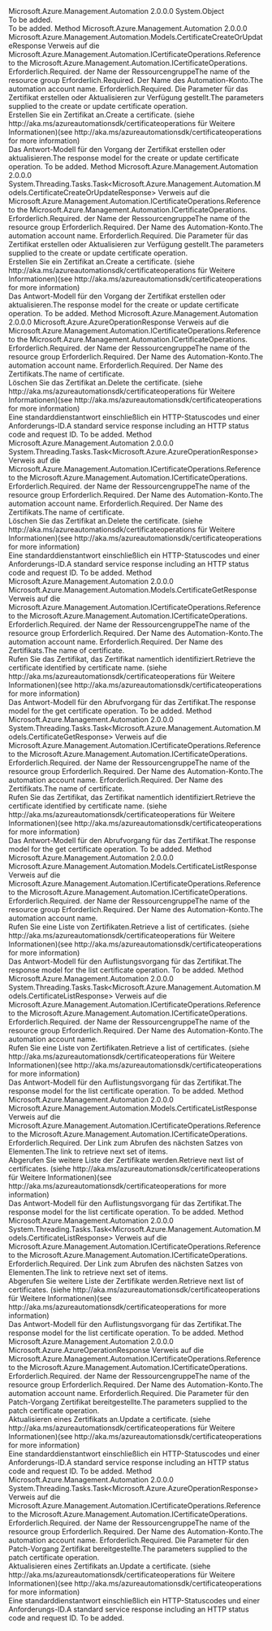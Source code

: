 <Type Name="CertificateOperationsExtensions" FullName="Microsoft.Azure.Management.Automation.CertificateOperationsExtensions">
  <TypeSignature Language="C#" Value="public static class CertificateOperationsExtensions" />
  <TypeSignature Language="ILAsm" Value=".class public auto ansi abstract sealed beforefieldinit CertificateOperationsExtensions extends System.Object" />
  <TypeSignature Language="DocId" Value="T:Microsoft.Azure.Management.Automation.CertificateOperationsExtensions" />
  <TypeSignature Language="VB.NET" Value="Public Module CertificateOperationsExtensions" />
  <TypeSignature Language="F#" Value="type CertificateOperationsExtensions = class" />
  <AssemblyInfo>
    <AssemblyName>Microsoft.Azure.Management.Automation</AssemblyName>
    <AssemblyVersion>2.0.0.0</AssemblyVersion>
  </AssemblyInfo>
  <Base>
    <BaseTypeName>System.Object</BaseTypeName>
  </Base>
  <Interfaces />
  <Docs>
    <summary>To be added.</summary>
    <remarks>To be added.</remarks>
  </Docs>
  <Members>
    <Member MemberName="CreateOrUpdate">
      <MemberSignature Language="C#" Value="public static Microsoft.Azure.Management.Automation.Models.CertificateCreateOrUpdateResponse CreateOrUpdate (this Microsoft.Azure.Management.Automation.ICertificateOperations operations, string resourceGroupName, string automationAccount, Microsoft.Azure.Management.Automation.Models.CertificateCreateOrUpdateParameters parameters);" />
      <MemberSignature Language="ILAsm" Value=".method public static hidebysig class Microsoft.Azure.Management.Automation.Models.CertificateCreateOrUpdateResponse CreateOrUpdate(class Microsoft.Azure.Management.Automation.ICertificateOperations operations, string resourceGroupName, string automationAccount, class Microsoft.Azure.Management.Automation.Models.CertificateCreateOrUpdateParameters parameters) cil managed" />
      <MemberSignature Language="DocId" Value="M:Microsoft.Azure.Management.Automation.CertificateOperationsExtensions.CreateOrUpdate(Microsoft.Azure.Management.Automation.ICertificateOperations,System.String,System.String,Microsoft.Azure.Management.Automation.Models.CertificateCreateOrUpdateParameters)" />
      <MemberSignature Language="VB.NET" Value="&lt;Extension()&gt;&#xA;Public Function CreateOrUpdate (operations As ICertificateOperations, resourceGroupName As String, automationAccount As String, parameters As CertificateCreateOrUpdateParameters) As CertificateCreateOrUpdateResponse" />
      <MemberSignature Language="F#" Value="static member CreateOrUpdate : Microsoft.Azure.Management.Automation.ICertificateOperations * string * string * Microsoft.Azure.Management.Automation.Models.CertificateCreateOrUpdateParameters -&gt; Microsoft.Azure.Management.Automation.Models.CertificateCreateOrUpdateResponse" Usage="Microsoft.Azure.Management.Automation.CertificateOperationsExtensions.CreateOrUpdate (operations, resourceGroupName, automationAccount, parameters)" />
      <MemberType>Method</MemberType>
      <AssemblyInfo>
        <AssemblyName>Microsoft.Azure.Management.Automation</AssemblyName>
        <AssemblyVersion>2.0.0.0</AssemblyVersion>
      </AssemblyInfo>
      <ReturnValue>
        <ReturnType>Microsoft.Azure.Management.Automation.Models.CertificateCreateOrUpdateResponse</ReturnType>
      </ReturnValue>
      <Parameters>
        <Parameter Name="operations" Type="Microsoft.Azure.Management.Automation.ICertificateOperations" RefType="this" />
        <Parameter Name="resourceGroupName" Type="System.String" />
        <Parameter Name="automationAccount" Type="System.String" />
        <Parameter Name="parameters" Type="Microsoft.Azure.Management.Automation.Models.CertificateCreateOrUpdateParameters" />
      </Parameters>
      <Docs>
        <param name="operations">
            <span data-ttu-id="0667e-101">Verweis auf die Microsoft.Azure.Management.Automation.ICertificateOperations.</span><span class="sxs-lookup"><span data-stu-id="0667e-101">Reference to the Microsoft.Azure.Management.Automation.ICertificateOperations.</span></span>
            </param>
        <param name="resourceGroupName">
            <span data-ttu-id="0667e-102">Erforderlich.</span><span class="sxs-lookup"><span data-stu-id="0667e-102">Required.</span></span> <span data-ttu-id="0667e-103">der Name der Ressourcengruppe</span><span class="sxs-lookup"><span data-stu-id="0667e-103">The name of the resource group</span></span>
            </param>
        <param name="automationAccount">
            <span data-ttu-id="0667e-104">Erforderlich.</span><span class="sxs-lookup"><span data-stu-id="0667e-104">Required.</span></span> <span data-ttu-id="0667e-105">Der Name des Automation-Konto.</span><span class="sxs-lookup"><span data-stu-id="0667e-105">The automation account name.</span></span>
            </param>
        <param name="parameters">
            <span data-ttu-id="0667e-106">Erforderlich.</span><span class="sxs-lookup"><span data-stu-id="0667e-106">Required.</span></span> <span data-ttu-id="0667e-107">Die Parameter für das Zertifikat erstellen oder Aktualisieren zur Verfügung gestellt.</span><span class="sxs-lookup"><span data-stu-id="0667e-107">The parameters supplied to the create or update certificate operation.</span></span>
            </param>
        <summary>
            <span data-ttu-id="0667e-108">Erstellen Sie ein Zertifikat an.</span><span class="sxs-lookup"><span data-stu-id="0667e-108">Create a certificate.</span></span>  <span data-ttu-id="0667e-109">(siehe http://aka.ms/azureautomationsdk/certificateoperations für Weitere Informationen)</span><span class="sxs-lookup"><span data-stu-id="0667e-109">(see http://aka.ms/azureautomationsdk/certificateoperations for more information)</span></span>
            </summary>
        <returns>
            <span data-ttu-id="0667e-110">Das Antwort-Modell für den Vorgang der Zertifikat erstellen oder aktualisieren.</span><span class="sxs-lookup"><span data-stu-id="0667e-110">The response model for the create or update certificate operation.</span></span>
            </returns>
        <remarks>To be added.</remarks>
      </Docs>
    </Member>
    <Member MemberName="CreateOrUpdateAsync">
      <MemberSignature Language="C#" Value="public static System.Threading.Tasks.Task&lt;Microsoft.Azure.Management.Automation.Models.CertificateCreateOrUpdateResponse&gt; CreateOrUpdateAsync (this Microsoft.Azure.Management.Automation.ICertificateOperations operations, string resourceGroupName, string automationAccount, Microsoft.Azure.Management.Automation.Models.CertificateCreateOrUpdateParameters parameters);" />
      <MemberSignature Language="ILAsm" Value=".method public static hidebysig class System.Threading.Tasks.Task`1&lt;class Microsoft.Azure.Management.Automation.Models.CertificateCreateOrUpdateResponse&gt; CreateOrUpdateAsync(class Microsoft.Azure.Management.Automation.ICertificateOperations operations, string resourceGroupName, string automationAccount, class Microsoft.Azure.Management.Automation.Models.CertificateCreateOrUpdateParameters parameters) cil managed" />
      <MemberSignature Language="DocId" Value="M:Microsoft.Azure.Management.Automation.CertificateOperationsExtensions.CreateOrUpdateAsync(Microsoft.Azure.Management.Automation.ICertificateOperations,System.String,System.String,Microsoft.Azure.Management.Automation.Models.CertificateCreateOrUpdateParameters)" />
      <MemberSignature Language="VB.NET" Value="&lt;Extension()&gt;&#xA;Public Function CreateOrUpdateAsync (operations As ICertificateOperations, resourceGroupName As String, automationAccount As String, parameters As CertificateCreateOrUpdateParameters) As Task(Of CertificateCreateOrUpdateResponse)" />
      <MemberSignature Language="F#" Value="static member CreateOrUpdateAsync : Microsoft.Azure.Management.Automation.ICertificateOperations * string * string * Microsoft.Azure.Management.Automation.Models.CertificateCreateOrUpdateParameters -&gt; System.Threading.Tasks.Task&lt;Microsoft.Azure.Management.Automation.Models.CertificateCreateOrUpdateResponse&gt;" Usage="Microsoft.Azure.Management.Automation.CertificateOperationsExtensions.CreateOrUpdateAsync (operations, resourceGroupName, automationAccount, parameters)" />
      <MemberType>Method</MemberType>
      <AssemblyInfo>
        <AssemblyName>Microsoft.Azure.Management.Automation</AssemblyName>
        <AssemblyVersion>2.0.0.0</AssemblyVersion>
      </AssemblyInfo>
      <ReturnValue>
        <ReturnType>System.Threading.Tasks.Task&lt;Microsoft.Azure.Management.Automation.Models.CertificateCreateOrUpdateResponse&gt;</ReturnType>
      </ReturnValue>
      <Parameters>
        <Parameter Name="operations" Type="Microsoft.Azure.Management.Automation.ICertificateOperations" RefType="this" />
        <Parameter Name="resourceGroupName" Type="System.String" />
        <Parameter Name="automationAccount" Type="System.String" />
        <Parameter Name="parameters" Type="Microsoft.Azure.Management.Automation.Models.CertificateCreateOrUpdateParameters" />
      </Parameters>
      <Docs>
        <param name="operations">
            <span data-ttu-id="0667e-111">Verweis auf die Microsoft.Azure.Management.Automation.ICertificateOperations.</span><span class="sxs-lookup"><span data-stu-id="0667e-111">Reference to the Microsoft.Azure.Management.Automation.ICertificateOperations.</span></span>
            </param>
        <param name="resourceGroupName">
            <span data-ttu-id="0667e-112">Erforderlich.</span><span class="sxs-lookup"><span data-stu-id="0667e-112">Required.</span></span> <span data-ttu-id="0667e-113">der Name der Ressourcengruppe</span><span class="sxs-lookup"><span data-stu-id="0667e-113">The name of the resource group</span></span>
            </param>
        <param name="automationAccount">
            <span data-ttu-id="0667e-114">Erforderlich.</span><span class="sxs-lookup"><span data-stu-id="0667e-114">Required.</span></span> <span data-ttu-id="0667e-115">Der Name des Automation-Konto.</span><span class="sxs-lookup"><span data-stu-id="0667e-115">The automation account name.</span></span>
            </param>
        <param name="parameters">
            <span data-ttu-id="0667e-116">Erforderlich.</span><span class="sxs-lookup"><span data-stu-id="0667e-116">Required.</span></span> <span data-ttu-id="0667e-117">Die Parameter für das Zertifikat erstellen oder Aktualisieren zur Verfügung gestellt.</span><span class="sxs-lookup"><span data-stu-id="0667e-117">The parameters supplied to the create or update certificate operation.</span></span>
            </param>
        <summary>
            <span data-ttu-id="0667e-118">Erstellen Sie ein Zertifikat an.</span><span class="sxs-lookup"><span data-stu-id="0667e-118">Create a certificate.</span></span>  <span data-ttu-id="0667e-119">(siehe http://aka.ms/azureautomationsdk/certificateoperations für Weitere Informationen)</span><span class="sxs-lookup"><span data-stu-id="0667e-119">(see http://aka.ms/azureautomationsdk/certificateoperations for more information)</span></span>
            </summary>
        <returns>
            <span data-ttu-id="0667e-120">Das Antwort-Modell für den Vorgang der Zertifikat erstellen oder aktualisieren.</span><span class="sxs-lookup"><span data-stu-id="0667e-120">The response model for the create or update certificate operation.</span></span>
            </returns>
        <remarks>To be added.</remarks>
      </Docs>
    </Member>
    <Member MemberName="Delete">
      <MemberSignature Language="C#" Value="public static Microsoft.Azure.AzureOperationResponse Delete (this Microsoft.Azure.Management.Automation.ICertificateOperations operations, string resourceGroupName, string automationAccount, string certificateName);" />
      <MemberSignature Language="ILAsm" Value=".method public static hidebysig class Microsoft.Azure.AzureOperationResponse Delete(class Microsoft.Azure.Management.Automation.ICertificateOperations operations, string resourceGroupName, string automationAccount, string certificateName) cil managed" />
      <MemberSignature Language="DocId" Value="M:Microsoft.Azure.Management.Automation.CertificateOperationsExtensions.Delete(Microsoft.Azure.Management.Automation.ICertificateOperations,System.String,System.String,System.String)" />
      <MemberSignature Language="VB.NET" Value="&lt;Extension()&gt;&#xA;Public Function Delete (operations As ICertificateOperations, resourceGroupName As String, automationAccount As String, certificateName As String) As AzureOperationResponse" />
      <MemberSignature Language="F#" Value="static member Delete : Microsoft.Azure.Management.Automation.ICertificateOperations * string * string * string -&gt; Microsoft.Azure.AzureOperationResponse" Usage="Microsoft.Azure.Management.Automation.CertificateOperationsExtensions.Delete (operations, resourceGroupName, automationAccount, certificateName)" />
      <MemberType>Method</MemberType>
      <AssemblyInfo>
        <AssemblyName>Microsoft.Azure.Management.Automation</AssemblyName>
        <AssemblyVersion>2.0.0.0</AssemblyVersion>
      </AssemblyInfo>
      <ReturnValue>
        <ReturnType>Microsoft.Azure.AzureOperationResponse</ReturnType>
      </ReturnValue>
      <Parameters>
        <Parameter Name="operations" Type="Microsoft.Azure.Management.Automation.ICertificateOperations" RefType="this" />
        <Parameter Name="resourceGroupName" Type="System.String" />
        <Parameter Name="automationAccount" Type="System.String" />
        <Parameter Name="certificateName" Type="System.String" />
      </Parameters>
      <Docs>
        <param name="operations">
            <span data-ttu-id="0667e-121">Verweis auf die Microsoft.Azure.Management.Automation.ICertificateOperations.</span><span class="sxs-lookup"><span data-stu-id="0667e-121">Reference to the Microsoft.Azure.Management.Automation.ICertificateOperations.</span></span>
            </param>
        <param name="resourceGroupName">
            <span data-ttu-id="0667e-122">Erforderlich.</span><span class="sxs-lookup"><span data-stu-id="0667e-122">Required.</span></span> <span data-ttu-id="0667e-123">der Name der Ressourcengruppe</span><span class="sxs-lookup"><span data-stu-id="0667e-123">The name of the resource group</span></span>
            </param>
        <param name="automationAccount">
            <span data-ttu-id="0667e-124">Erforderlich.</span><span class="sxs-lookup"><span data-stu-id="0667e-124">Required.</span></span> <span data-ttu-id="0667e-125">Der Name des Automation-Konto.</span><span class="sxs-lookup"><span data-stu-id="0667e-125">The automation account name.</span></span>
            </param>
        <param name="certificateName">
            <span data-ttu-id="0667e-126">Erforderlich.</span><span class="sxs-lookup"><span data-stu-id="0667e-126">Required.</span></span> <span data-ttu-id="0667e-127">Der Name des Zertifikats.</span><span class="sxs-lookup"><span data-stu-id="0667e-127">The name of certificate.</span></span>
            </param>
        <summary>
            <span data-ttu-id="0667e-128">Löschen Sie das Zertifikat an.</span><span class="sxs-lookup"><span data-stu-id="0667e-128">Delete the certificate.</span></span>  <span data-ttu-id="0667e-129">(siehe http://aka.ms/azureautomationsdk/certificateoperations für Weitere Informationen)</span><span class="sxs-lookup"><span data-stu-id="0667e-129">(see http://aka.ms/azureautomationsdk/certificateoperations for more information)</span></span>
            </summary>
        <returns>
            <span data-ttu-id="0667e-130">Eine standarddienstantwort einschließlich ein HTTP-Statuscodes und einer Anforderungs-ID.</span><span class="sxs-lookup"><span data-stu-id="0667e-130">A standard service response including an HTTP status code and request ID.</span></span>
            </returns>
        <remarks>To be added.</remarks>
      </Docs>
    </Member>
    <Member MemberName="DeleteAsync">
      <MemberSignature Language="C#" Value="public static System.Threading.Tasks.Task&lt;Microsoft.Azure.AzureOperationResponse&gt; DeleteAsync (this Microsoft.Azure.Management.Automation.ICertificateOperations operations, string resourceGroupName, string automationAccount, string certificateName);" />
      <MemberSignature Language="ILAsm" Value=".method public static hidebysig class System.Threading.Tasks.Task`1&lt;class Microsoft.Azure.AzureOperationResponse&gt; DeleteAsync(class Microsoft.Azure.Management.Automation.ICertificateOperations operations, string resourceGroupName, string automationAccount, string certificateName) cil managed" />
      <MemberSignature Language="DocId" Value="M:Microsoft.Azure.Management.Automation.CertificateOperationsExtensions.DeleteAsync(Microsoft.Azure.Management.Automation.ICertificateOperations,System.String,System.String,System.String)" />
      <MemberSignature Language="VB.NET" Value="&lt;Extension()&gt;&#xA;Public Function DeleteAsync (operations As ICertificateOperations, resourceGroupName As String, automationAccount As String, certificateName As String) As Task(Of AzureOperationResponse)" />
      <MemberSignature Language="F#" Value="static member DeleteAsync : Microsoft.Azure.Management.Automation.ICertificateOperations * string * string * string -&gt; System.Threading.Tasks.Task&lt;Microsoft.Azure.AzureOperationResponse&gt;" Usage="Microsoft.Azure.Management.Automation.CertificateOperationsExtensions.DeleteAsync (operations, resourceGroupName, automationAccount, certificateName)" />
      <MemberType>Method</MemberType>
      <AssemblyInfo>
        <AssemblyName>Microsoft.Azure.Management.Automation</AssemblyName>
        <AssemblyVersion>2.0.0.0</AssemblyVersion>
      </AssemblyInfo>
      <ReturnValue>
        <ReturnType>System.Threading.Tasks.Task&lt;Microsoft.Azure.AzureOperationResponse&gt;</ReturnType>
      </ReturnValue>
      <Parameters>
        <Parameter Name="operations" Type="Microsoft.Azure.Management.Automation.ICertificateOperations" RefType="this" />
        <Parameter Name="resourceGroupName" Type="System.String" />
        <Parameter Name="automationAccount" Type="System.String" />
        <Parameter Name="certificateName" Type="System.String" />
      </Parameters>
      <Docs>
        <param name="operations">
            <span data-ttu-id="0667e-131">Verweis auf die Microsoft.Azure.Management.Automation.ICertificateOperations.</span><span class="sxs-lookup"><span data-stu-id="0667e-131">Reference to the Microsoft.Azure.Management.Automation.ICertificateOperations.</span></span>
            </param>
        <param name="resourceGroupName">
            <span data-ttu-id="0667e-132">Erforderlich.</span><span class="sxs-lookup"><span data-stu-id="0667e-132">Required.</span></span> <span data-ttu-id="0667e-133">der Name der Ressourcengruppe</span><span class="sxs-lookup"><span data-stu-id="0667e-133">The name of the resource group</span></span>
            </param>
        <param name="automationAccount">
            <span data-ttu-id="0667e-134">Erforderlich.</span><span class="sxs-lookup"><span data-stu-id="0667e-134">Required.</span></span> <span data-ttu-id="0667e-135">Der Name des Automation-Konto.</span><span class="sxs-lookup"><span data-stu-id="0667e-135">The automation account name.</span></span>
            </param>
        <param name="certificateName">
            <span data-ttu-id="0667e-136">Erforderlich.</span><span class="sxs-lookup"><span data-stu-id="0667e-136">Required.</span></span> <span data-ttu-id="0667e-137">Der Name des Zertifikats.</span><span class="sxs-lookup"><span data-stu-id="0667e-137">The name of certificate.</span></span>
            </param>
        <summary>
            <span data-ttu-id="0667e-138">Löschen Sie das Zertifikat an.</span><span class="sxs-lookup"><span data-stu-id="0667e-138">Delete the certificate.</span></span>  <span data-ttu-id="0667e-139">(siehe http://aka.ms/azureautomationsdk/certificateoperations für Weitere Informationen)</span><span class="sxs-lookup"><span data-stu-id="0667e-139">(see http://aka.ms/azureautomationsdk/certificateoperations for more information)</span></span>
            </summary>
        <returns>
            <span data-ttu-id="0667e-140">Eine standarddienstantwort einschließlich ein HTTP-Statuscodes und einer Anforderungs-ID.</span><span class="sxs-lookup"><span data-stu-id="0667e-140">A standard service response including an HTTP status code and request ID.</span></span>
            </returns>
        <remarks>To be added.</remarks>
      </Docs>
    </Member>
    <Member MemberName="Get">
      <MemberSignature Language="C#" Value="public static Microsoft.Azure.Management.Automation.Models.CertificateGetResponse Get (this Microsoft.Azure.Management.Automation.ICertificateOperations operations, string resourceGroupName, string automationAccount, string certificateName);" />
      <MemberSignature Language="ILAsm" Value=".method public static hidebysig class Microsoft.Azure.Management.Automation.Models.CertificateGetResponse Get(class Microsoft.Azure.Management.Automation.ICertificateOperations operations, string resourceGroupName, string automationAccount, string certificateName) cil managed" />
      <MemberSignature Language="DocId" Value="M:Microsoft.Azure.Management.Automation.CertificateOperationsExtensions.Get(Microsoft.Azure.Management.Automation.ICertificateOperations,System.String,System.String,System.String)" />
      <MemberSignature Language="VB.NET" Value="&lt;Extension()&gt;&#xA;Public Function Get (operations As ICertificateOperations, resourceGroupName As String, automationAccount As String, certificateName As String) As CertificateGetResponse" />
      <MemberSignature Language="F#" Value="static member Get : Microsoft.Azure.Management.Automation.ICertificateOperations * string * string * string -&gt; Microsoft.Azure.Management.Automation.Models.CertificateGetResponse" Usage="Microsoft.Azure.Management.Automation.CertificateOperationsExtensions.Get (operations, resourceGroupName, automationAccount, certificateName)" />
      <MemberType>Method</MemberType>
      <AssemblyInfo>
        <AssemblyName>Microsoft.Azure.Management.Automation</AssemblyName>
        <AssemblyVersion>2.0.0.0</AssemblyVersion>
      </AssemblyInfo>
      <ReturnValue>
        <ReturnType>Microsoft.Azure.Management.Automation.Models.CertificateGetResponse</ReturnType>
      </ReturnValue>
      <Parameters>
        <Parameter Name="operations" Type="Microsoft.Azure.Management.Automation.ICertificateOperations" RefType="this" />
        <Parameter Name="resourceGroupName" Type="System.String" />
        <Parameter Name="automationAccount" Type="System.String" />
        <Parameter Name="certificateName" Type="System.String" />
      </Parameters>
      <Docs>
        <param name="operations">
            <span data-ttu-id="0667e-141">Verweis auf die Microsoft.Azure.Management.Automation.ICertificateOperations.</span><span class="sxs-lookup"><span data-stu-id="0667e-141">Reference to the Microsoft.Azure.Management.Automation.ICertificateOperations.</span></span>
            </param>
        <param name="resourceGroupName">
            <span data-ttu-id="0667e-142">Erforderlich.</span><span class="sxs-lookup"><span data-stu-id="0667e-142">Required.</span></span> <span data-ttu-id="0667e-143">der Name der Ressourcengruppe</span><span class="sxs-lookup"><span data-stu-id="0667e-143">The name of the resource group</span></span>
            </param>
        <param name="automationAccount">
            <span data-ttu-id="0667e-144">Erforderlich.</span><span class="sxs-lookup"><span data-stu-id="0667e-144">Required.</span></span> <span data-ttu-id="0667e-145">Der Name des Automation-Konto.</span><span class="sxs-lookup"><span data-stu-id="0667e-145">The automation account name.</span></span>
            </param>
        <param name="certificateName">
            <span data-ttu-id="0667e-146">Erforderlich.</span><span class="sxs-lookup"><span data-stu-id="0667e-146">Required.</span></span> <span data-ttu-id="0667e-147">Der Name des Zertifikats.</span><span class="sxs-lookup"><span data-stu-id="0667e-147">The name of certificate.</span></span>
            </param>
        <summary>
            <span data-ttu-id="0667e-148">Rufen Sie das Zertifikat, das Zertifikat namentlich identifiziert.</span><span class="sxs-lookup"><span data-stu-id="0667e-148">Retrieve the certificate identified by certificate name.</span></span>  <span data-ttu-id="0667e-149">(siehe http://aka.ms/azureautomationsdk/certificateoperations für Weitere Informationen)</span><span class="sxs-lookup"><span data-stu-id="0667e-149">(see http://aka.ms/azureautomationsdk/certificateoperations for more information)</span></span>
            </summary>
        <returns>
            <span data-ttu-id="0667e-150">Das Antwort-Modell für den Abrufvorgang für das Zertifikat.</span><span class="sxs-lookup"><span data-stu-id="0667e-150">The response model for the get certificate operation.</span></span>
            </returns>
        <remarks>To be added.</remarks>
      </Docs>
    </Member>
    <Member MemberName="GetAsync">
      <MemberSignature Language="C#" Value="public static System.Threading.Tasks.Task&lt;Microsoft.Azure.Management.Automation.Models.CertificateGetResponse&gt; GetAsync (this Microsoft.Azure.Management.Automation.ICertificateOperations operations, string resourceGroupName, string automationAccount, string certificateName);" />
      <MemberSignature Language="ILAsm" Value=".method public static hidebysig class System.Threading.Tasks.Task`1&lt;class Microsoft.Azure.Management.Automation.Models.CertificateGetResponse&gt; GetAsync(class Microsoft.Azure.Management.Automation.ICertificateOperations operations, string resourceGroupName, string automationAccount, string certificateName) cil managed" />
      <MemberSignature Language="DocId" Value="M:Microsoft.Azure.Management.Automation.CertificateOperationsExtensions.GetAsync(Microsoft.Azure.Management.Automation.ICertificateOperations,System.String,System.String,System.String)" />
      <MemberSignature Language="VB.NET" Value="&lt;Extension()&gt;&#xA;Public Function GetAsync (operations As ICertificateOperations, resourceGroupName As String, automationAccount As String, certificateName As String) As Task(Of CertificateGetResponse)" />
      <MemberSignature Language="F#" Value="static member GetAsync : Microsoft.Azure.Management.Automation.ICertificateOperations * string * string * string -&gt; System.Threading.Tasks.Task&lt;Microsoft.Azure.Management.Automation.Models.CertificateGetResponse&gt;" Usage="Microsoft.Azure.Management.Automation.CertificateOperationsExtensions.GetAsync (operations, resourceGroupName, automationAccount, certificateName)" />
      <MemberType>Method</MemberType>
      <AssemblyInfo>
        <AssemblyName>Microsoft.Azure.Management.Automation</AssemblyName>
        <AssemblyVersion>2.0.0.0</AssemblyVersion>
      </AssemblyInfo>
      <ReturnValue>
        <ReturnType>System.Threading.Tasks.Task&lt;Microsoft.Azure.Management.Automation.Models.CertificateGetResponse&gt;</ReturnType>
      </ReturnValue>
      <Parameters>
        <Parameter Name="operations" Type="Microsoft.Azure.Management.Automation.ICertificateOperations" RefType="this" />
        <Parameter Name="resourceGroupName" Type="System.String" />
        <Parameter Name="automationAccount" Type="System.String" />
        <Parameter Name="certificateName" Type="System.String" />
      </Parameters>
      <Docs>
        <param name="operations">
            <span data-ttu-id="0667e-151">Verweis auf die Microsoft.Azure.Management.Automation.ICertificateOperations.</span><span class="sxs-lookup"><span data-stu-id="0667e-151">Reference to the Microsoft.Azure.Management.Automation.ICertificateOperations.</span></span>
            </param>
        <param name="resourceGroupName">
            <span data-ttu-id="0667e-152">Erforderlich.</span><span class="sxs-lookup"><span data-stu-id="0667e-152">Required.</span></span> <span data-ttu-id="0667e-153">der Name der Ressourcengruppe</span><span class="sxs-lookup"><span data-stu-id="0667e-153">The name of the resource group</span></span>
            </param>
        <param name="automationAccount">
            <span data-ttu-id="0667e-154">Erforderlich.</span><span class="sxs-lookup"><span data-stu-id="0667e-154">Required.</span></span> <span data-ttu-id="0667e-155">Der Name des Automation-Konto.</span><span class="sxs-lookup"><span data-stu-id="0667e-155">The automation account name.</span></span>
            </param>
        <param name="certificateName">
            <span data-ttu-id="0667e-156">Erforderlich.</span><span class="sxs-lookup"><span data-stu-id="0667e-156">Required.</span></span> <span data-ttu-id="0667e-157">Der Name des Zertifikats.</span><span class="sxs-lookup"><span data-stu-id="0667e-157">The name of certificate.</span></span>
            </param>
        <summary>
            <span data-ttu-id="0667e-158">Rufen Sie das Zertifikat, das Zertifikat namentlich identifiziert.</span><span class="sxs-lookup"><span data-stu-id="0667e-158">Retrieve the certificate identified by certificate name.</span></span>  <span data-ttu-id="0667e-159">(siehe http://aka.ms/azureautomationsdk/certificateoperations für Weitere Informationen)</span><span class="sxs-lookup"><span data-stu-id="0667e-159">(see http://aka.ms/azureautomationsdk/certificateoperations for more information)</span></span>
            </summary>
        <returns>
            <span data-ttu-id="0667e-160">Das Antwort-Modell für den Abrufvorgang für das Zertifikat.</span><span class="sxs-lookup"><span data-stu-id="0667e-160">The response model for the get certificate operation.</span></span>
            </returns>
        <remarks>To be added.</remarks>
      </Docs>
    </Member>
    <Member MemberName="List">
      <MemberSignature Language="C#" Value="public static Microsoft.Azure.Management.Automation.Models.CertificateListResponse List (this Microsoft.Azure.Management.Automation.ICertificateOperations operations, string resourceGroupName, string automationAccount);" />
      <MemberSignature Language="ILAsm" Value=".method public static hidebysig class Microsoft.Azure.Management.Automation.Models.CertificateListResponse List(class Microsoft.Azure.Management.Automation.ICertificateOperations operations, string resourceGroupName, string automationAccount) cil managed" />
      <MemberSignature Language="DocId" Value="M:Microsoft.Azure.Management.Automation.CertificateOperationsExtensions.List(Microsoft.Azure.Management.Automation.ICertificateOperations,System.String,System.String)" />
      <MemberSignature Language="VB.NET" Value="&lt;Extension()&gt;&#xA;Public Function List (operations As ICertificateOperations, resourceGroupName As String, automationAccount As String) As CertificateListResponse" />
      <MemberSignature Language="F#" Value="static member List : Microsoft.Azure.Management.Automation.ICertificateOperations * string * string -&gt; Microsoft.Azure.Management.Automation.Models.CertificateListResponse" Usage="Microsoft.Azure.Management.Automation.CertificateOperationsExtensions.List (operations, resourceGroupName, automationAccount)" />
      <MemberType>Method</MemberType>
      <AssemblyInfo>
        <AssemblyName>Microsoft.Azure.Management.Automation</AssemblyName>
        <AssemblyVersion>2.0.0.0</AssemblyVersion>
      </AssemblyInfo>
      <ReturnValue>
        <ReturnType>Microsoft.Azure.Management.Automation.Models.CertificateListResponse</ReturnType>
      </ReturnValue>
      <Parameters>
        <Parameter Name="operations" Type="Microsoft.Azure.Management.Automation.ICertificateOperations" RefType="this" />
        <Parameter Name="resourceGroupName" Type="System.String" />
        <Parameter Name="automationAccount" Type="System.String" />
      </Parameters>
      <Docs>
        <param name="operations">
            <span data-ttu-id="0667e-161">Verweis auf die Microsoft.Azure.Management.Automation.ICertificateOperations.</span><span class="sxs-lookup"><span data-stu-id="0667e-161">Reference to the Microsoft.Azure.Management.Automation.ICertificateOperations.</span></span>
            </param>
        <param name="resourceGroupName">
            <span data-ttu-id="0667e-162">Erforderlich.</span><span class="sxs-lookup"><span data-stu-id="0667e-162">Required.</span></span> <span data-ttu-id="0667e-163">der Name der Ressourcengruppe</span><span class="sxs-lookup"><span data-stu-id="0667e-163">The name of the resource group</span></span>
            </param>
        <param name="automationAccount">
            <span data-ttu-id="0667e-164">Erforderlich.</span><span class="sxs-lookup"><span data-stu-id="0667e-164">Required.</span></span> <span data-ttu-id="0667e-165">Der Name des Automation-Konto.</span><span class="sxs-lookup"><span data-stu-id="0667e-165">The automation account name.</span></span>
            </param>
        <summary>
            <span data-ttu-id="0667e-166">Rufen Sie eine Liste von Zertifikaten.</span><span class="sxs-lookup"><span data-stu-id="0667e-166">Retrieve a list of certificates.</span></span>  <span data-ttu-id="0667e-167">(siehe http://aka.ms/azureautomationsdk/certificateoperations für Weitere Informationen)</span><span class="sxs-lookup"><span data-stu-id="0667e-167">(see http://aka.ms/azureautomationsdk/certificateoperations for more information)</span></span>
            </summary>
        <returns>
            <span data-ttu-id="0667e-168">Das Antwort-Modell für den Auflistungsvorgang für das Zertifikat.</span><span class="sxs-lookup"><span data-stu-id="0667e-168">The response model for the list certificate operation.</span></span>
            </returns>
        <remarks>To be added.</remarks>
      </Docs>
    </Member>
    <Member MemberName="ListAsync">
      <MemberSignature Language="C#" Value="public static System.Threading.Tasks.Task&lt;Microsoft.Azure.Management.Automation.Models.CertificateListResponse&gt; ListAsync (this Microsoft.Azure.Management.Automation.ICertificateOperations operations, string resourceGroupName, string automationAccount);" />
      <MemberSignature Language="ILAsm" Value=".method public static hidebysig class System.Threading.Tasks.Task`1&lt;class Microsoft.Azure.Management.Automation.Models.CertificateListResponse&gt; ListAsync(class Microsoft.Azure.Management.Automation.ICertificateOperations operations, string resourceGroupName, string automationAccount) cil managed" />
      <MemberSignature Language="DocId" Value="M:Microsoft.Azure.Management.Automation.CertificateOperationsExtensions.ListAsync(Microsoft.Azure.Management.Automation.ICertificateOperations,System.String,System.String)" />
      <MemberSignature Language="VB.NET" Value="&lt;Extension()&gt;&#xA;Public Function ListAsync (operations As ICertificateOperations, resourceGroupName As String, automationAccount As String) As Task(Of CertificateListResponse)" />
      <MemberSignature Language="F#" Value="static member ListAsync : Microsoft.Azure.Management.Automation.ICertificateOperations * string * string -&gt; System.Threading.Tasks.Task&lt;Microsoft.Azure.Management.Automation.Models.CertificateListResponse&gt;" Usage="Microsoft.Azure.Management.Automation.CertificateOperationsExtensions.ListAsync (operations, resourceGroupName, automationAccount)" />
      <MemberType>Method</MemberType>
      <AssemblyInfo>
        <AssemblyName>Microsoft.Azure.Management.Automation</AssemblyName>
        <AssemblyVersion>2.0.0.0</AssemblyVersion>
      </AssemblyInfo>
      <ReturnValue>
        <ReturnType>System.Threading.Tasks.Task&lt;Microsoft.Azure.Management.Automation.Models.CertificateListResponse&gt;</ReturnType>
      </ReturnValue>
      <Parameters>
        <Parameter Name="operations" Type="Microsoft.Azure.Management.Automation.ICertificateOperations" RefType="this" />
        <Parameter Name="resourceGroupName" Type="System.String" />
        <Parameter Name="automationAccount" Type="System.String" />
      </Parameters>
      <Docs>
        <param name="operations">
            <span data-ttu-id="0667e-169">Verweis auf die Microsoft.Azure.Management.Automation.ICertificateOperations.</span><span class="sxs-lookup"><span data-stu-id="0667e-169">Reference to the Microsoft.Azure.Management.Automation.ICertificateOperations.</span></span>
            </param>
        <param name="resourceGroupName">
            <span data-ttu-id="0667e-170">Erforderlich.</span><span class="sxs-lookup"><span data-stu-id="0667e-170">Required.</span></span> <span data-ttu-id="0667e-171">der Name der Ressourcengruppe</span><span class="sxs-lookup"><span data-stu-id="0667e-171">The name of the resource group</span></span>
            </param>
        <param name="automationAccount">
            <span data-ttu-id="0667e-172">Erforderlich.</span><span class="sxs-lookup"><span data-stu-id="0667e-172">Required.</span></span> <span data-ttu-id="0667e-173">Der Name des Automation-Konto.</span><span class="sxs-lookup"><span data-stu-id="0667e-173">The automation account name.</span></span>
            </param>
        <summary>
            <span data-ttu-id="0667e-174">Rufen Sie eine Liste von Zertifikaten.</span><span class="sxs-lookup"><span data-stu-id="0667e-174">Retrieve a list of certificates.</span></span>  <span data-ttu-id="0667e-175">(siehe http://aka.ms/azureautomationsdk/certificateoperations für Weitere Informationen)</span><span class="sxs-lookup"><span data-stu-id="0667e-175">(see http://aka.ms/azureautomationsdk/certificateoperations for more information)</span></span>
            </summary>
        <returns>
            <span data-ttu-id="0667e-176">Das Antwort-Modell für den Auflistungsvorgang für das Zertifikat.</span><span class="sxs-lookup"><span data-stu-id="0667e-176">The response model for the list certificate operation.</span></span>
            </returns>
        <remarks>To be added.</remarks>
      </Docs>
    </Member>
    <Member MemberName="ListNext">
      <MemberSignature Language="C#" Value="public static Microsoft.Azure.Management.Automation.Models.CertificateListResponse ListNext (this Microsoft.Azure.Management.Automation.ICertificateOperations operations, string nextLink);" />
      <MemberSignature Language="ILAsm" Value=".method public static hidebysig class Microsoft.Azure.Management.Automation.Models.CertificateListResponse ListNext(class Microsoft.Azure.Management.Automation.ICertificateOperations operations, string nextLink) cil managed" />
      <MemberSignature Language="DocId" Value="M:Microsoft.Azure.Management.Automation.CertificateOperationsExtensions.ListNext(Microsoft.Azure.Management.Automation.ICertificateOperations,System.String)" />
      <MemberSignature Language="VB.NET" Value="&lt;Extension()&gt;&#xA;Public Function ListNext (operations As ICertificateOperations, nextLink As String) As CertificateListResponse" />
      <MemberSignature Language="F#" Value="static member ListNext : Microsoft.Azure.Management.Automation.ICertificateOperations * string -&gt; Microsoft.Azure.Management.Automation.Models.CertificateListResponse" Usage="Microsoft.Azure.Management.Automation.CertificateOperationsExtensions.ListNext (operations, nextLink)" />
      <MemberType>Method</MemberType>
      <AssemblyInfo>
        <AssemblyName>Microsoft.Azure.Management.Automation</AssemblyName>
        <AssemblyVersion>2.0.0.0</AssemblyVersion>
      </AssemblyInfo>
      <ReturnValue>
        <ReturnType>Microsoft.Azure.Management.Automation.Models.CertificateListResponse</ReturnType>
      </ReturnValue>
      <Parameters>
        <Parameter Name="operations" Type="Microsoft.Azure.Management.Automation.ICertificateOperations" RefType="this" />
        <Parameter Name="nextLink" Type="System.String" />
      </Parameters>
      <Docs>
        <param name="operations">
            <span data-ttu-id="0667e-177">Verweis auf die Microsoft.Azure.Management.Automation.ICertificateOperations.</span><span class="sxs-lookup"><span data-stu-id="0667e-177">Reference to the Microsoft.Azure.Management.Automation.ICertificateOperations.</span></span>
            </param>
        <param name="nextLink">
            <span data-ttu-id="0667e-178">Erforderlich.</span><span class="sxs-lookup"><span data-stu-id="0667e-178">Required.</span></span> <span data-ttu-id="0667e-179">Der Link zum Abrufen des nächsten Satzes von Elementen.</span><span class="sxs-lookup"><span data-stu-id="0667e-179">The link to retrieve next set of items.</span></span>
            </param>
        <summary>
            <span data-ttu-id="0667e-180">Abgerufen Sie weitere Liste der Zertifikate werden.</span><span class="sxs-lookup"><span data-stu-id="0667e-180">Retrieve next list of certificates.</span></span>  <span data-ttu-id="0667e-181">(siehe http://aka.ms/azureautomationsdk/certificateoperations für Weitere Informationen)</span><span class="sxs-lookup"><span data-stu-id="0667e-181">(see http://aka.ms/azureautomationsdk/certificateoperations for more information)</span></span>
            </summary>
        <returns>
            <span data-ttu-id="0667e-182">Das Antwort-Modell für den Auflistungsvorgang für das Zertifikat.</span><span class="sxs-lookup"><span data-stu-id="0667e-182">The response model for the list certificate operation.</span></span>
            </returns>
        <remarks>To be added.</remarks>
      </Docs>
    </Member>
    <Member MemberName="ListNextAsync">
      <MemberSignature Language="C#" Value="public static System.Threading.Tasks.Task&lt;Microsoft.Azure.Management.Automation.Models.CertificateListResponse&gt; ListNextAsync (this Microsoft.Azure.Management.Automation.ICertificateOperations operations, string nextLink);" />
      <MemberSignature Language="ILAsm" Value=".method public static hidebysig class System.Threading.Tasks.Task`1&lt;class Microsoft.Azure.Management.Automation.Models.CertificateListResponse&gt; ListNextAsync(class Microsoft.Azure.Management.Automation.ICertificateOperations operations, string nextLink) cil managed" />
      <MemberSignature Language="DocId" Value="M:Microsoft.Azure.Management.Automation.CertificateOperationsExtensions.ListNextAsync(Microsoft.Azure.Management.Automation.ICertificateOperations,System.String)" />
      <MemberSignature Language="VB.NET" Value="&lt;Extension()&gt;&#xA;Public Function ListNextAsync (operations As ICertificateOperations, nextLink As String) As Task(Of CertificateListResponse)" />
      <MemberSignature Language="F#" Value="static member ListNextAsync : Microsoft.Azure.Management.Automation.ICertificateOperations * string -&gt; System.Threading.Tasks.Task&lt;Microsoft.Azure.Management.Automation.Models.CertificateListResponse&gt;" Usage="Microsoft.Azure.Management.Automation.CertificateOperationsExtensions.ListNextAsync (operations, nextLink)" />
      <MemberType>Method</MemberType>
      <AssemblyInfo>
        <AssemblyName>Microsoft.Azure.Management.Automation</AssemblyName>
        <AssemblyVersion>2.0.0.0</AssemblyVersion>
      </AssemblyInfo>
      <ReturnValue>
        <ReturnType>System.Threading.Tasks.Task&lt;Microsoft.Azure.Management.Automation.Models.CertificateListResponse&gt;</ReturnType>
      </ReturnValue>
      <Parameters>
        <Parameter Name="operations" Type="Microsoft.Azure.Management.Automation.ICertificateOperations" RefType="this" />
        <Parameter Name="nextLink" Type="System.String" />
      </Parameters>
      <Docs>
        <param name="operations">
            <span data-ttu-id="0667e-183">Verweis auf die Microsoft.Azure.Management.Automation.ICertificateOperations.</span><span class="sxs-lookup"><span data-stu-id="0667e-183">Reference to the Microsoft.Azure.Management.Automation.ICertificateOperations.</span></span>
            </param>
        <param name="nextLink">
            <span data-ttu-id="0667e-184">Erforderlich.</span><span class="sxs-lookup"><span data-stu-id="0667e-184">Required.</span></span> <span data-ttu-id="0667e-185">Der Link zum Abrufen des nächsten Satzes von Elementen.</span><span class="sxs-lookup"><span data-stu-id="0667e-185">The link to retrieve next set of items.</span></span>
            </param>
        <summary>
            <span data-ttu-id="0667e-186">Abgerufen Sie weitere Liste der Zertifikate werden.</span><span class="sxs-lookup"><span data-stu-id="0667e-186">Retrieve next list of certificates.</span></span>  <span data-ttu-id="0667e-187">(siehe http://aka.ms/azureautomationsdk/certificateoperations für Weitere Informationen)</span><span class="sxs-lookup"><span data-stu-id="0667e-187">(see http://aka.ms/azureautomationsdk/certificateoperations for more information)</span></span>
            </summary>
        <returns>
            <span data-ttu-id="0667e-188">Das Antwort-Modell für den Auflistungsvorgang für das Zertifikat.</span><span class="sxs-lookup"><span data-stu-id="0667e-188">The response model for the list certificate operation.</span></span>
            </returns>
        <remarks>To be added.</remarks>
      </Docs>
    </Member>
    <Member MemberName="Patch">
      <MemberSignature Language="C#" Value="public static Microsoft.Azure.AzureOperationResponse Patch (this Microsoft.Azure.Management.Automation.ICertificateOperations operations, string resourceGroupName, string automationAccount, Microsoft.Azure.Management.Automation.Models.CertificatePatchParameters parameters);" />
      <MemberSignature Language="ILAsm" Value=".method public static hidebysig class Microsoft.Azure.AzureOperationResponse Patch(class Microsoft.Azure.Management.Automation.ICertificateOperations operations, string resourceGroupName, string automationAccount, class Microsoft.Azure.Management.Automation.Models.CertificatePatchParameters parameters) cil managed" />
      <MemberSignature Language="DocId" Value="M:Microsoft.Azure.Management.Automation.CertificateOperationsExtensions.Patch(Microsoft.Azure.Management.Automation.ICertificateOperations,System.String,System.String,Microsoft.Azure.Management.Automation.Models.CertificatePatchParameters)" />
      <MemberSignature Language="VB.NET" Value="&lt;Extension()&gt;&#xA;Public Function Patch (operations As ICertificateOperations, resourceGroupName As String, automationAccount As String, parameters As CertificatePatchParameters) As AzureOperationResponse" />
      <MemberSignature Language="F#" Value="static member Patch : Microsoft.Azure.Management.Automation.ICertificateOperations * string * string * Microsoft.Azure.Management.Automation.Models.CertificatePatchParameters -&gt; Microsoft.Azure.AzureOperationResponse" Usage="Microsoft.Azure.Management.Automation.CertificateOperationsExtensions.Patch (operations, resourceGroupName, automationAccount, parameters)" />
      <MemberType>Method</MemberType>
      <AssemblyInfo>
        <AssemblyName>Microsoft.Azure.Management.Automation</AssemblyName>
        <AssemblyVersion>2.0.0.0</AssemblyVersion>
      </AssemblyInfo>
      <ReturnValue>
        <ReturnType>Microsoft.Azure.AzureOperationResponse</ReturnType>
      </ReturnValue>
      <Parameters>
        <Parameter Name="operations" Type="Microsoft.Azure.Management.Automation.ICertificateOperations" RefType="this" />
        <Parameter Name="resourceGroupName" Type="System.String" />
        <Parameter Name="automationAccount" Type="System.String" />
        <Parameter Name="parameters" Type="Microsoft.Azure.Management.Automation.Models.CertificatePatchParameters" />
      </Parameters>
      <Docs>
        <param name="operations">
            <span data-ttu-id="0667e-189">Verweis auf die Microsoft.Azure.Management.Automation.ICertificateOperations.</span><span class="sxs-lookup"><span data-stu-id="0667e-189">Reference to the Microsoft.Azure.Management.Automation.ICertificateOperations.</span></span>
            </param>
        <param name="resourceGroupName">
            <span data-ttu-id="0667e-190">Erforderlich.</span><span class="sxs-lookup"><span data-stu-id="0667e-190">Required.</span></span> <span data-ttu-id="0667e-191">der Name der Ressourcengruppe</span><span class="sxs-lookup"><span data-stu-id="0667e-191">The name of the resource group</span></span>
            </param>
        <param name="automationAccount">
            <span data-ttu-id="0667e-192">Erforderlich.</span><span class="sxs-lookup"><span data-stu-id="0667e-192">Required.</span></span> <span data-ttu-id="0667e-193">Der Name des Automation-Konto.</span><span class="sxs-lookup"><span data-stu-id="0667e-193">The automation account name.</span></span>
            </param>
        <param name="parameters">
            <span data-ttu-id="0667e-194">Erforderlich.</span><span class="sxs-lookup"><span data-stu-id="0667e-194">Required.</span></span> <span data-ttu-id="0667e-195">Die Parameter für den Patch-Vorgang Zertifikat bereitgestellte.</span><span class="sxs-lookup"><span data-stu-id="0667e-195">The parameters supplied to the patch certificate operation.</span></span>
            </param>
        <summary>
            <span data-ttu-id="0667e-196">Aktualisieren eines Zertifikats an.</span><span class="sxs-lookup"><span data-stu-id="0667e-196">Update a certificate.</span></span>  <span data-ttu-id="0667e-197">(siehe http://aka.ms/azureautomationsdk/certificateoperations für Weitere Informationen)</span><span class="sxs-lookup"><span data-stu-id="0667e-197">(see http://aka.ms/azureautomationsdk/certificateoperations for more information)</span></span>
            </summary>
        <returns>
            <span data-ttu-id="0667e-198">Eine standarddienstantwort einschließlich ein HTTP-Statuscodes und einer Anforderungs-ID.</span><span class="sxs-lookup"><span data-stu-id="0667e-198">A standard service response including an HTTP status code and request ID.</span></span>
            </returns>
        <remarks>To be added.</remarks>
      </Docs>
    </Member>
    <Member MemberName="PatchAsync">
      <MemberSignature Language="C#" Value="public static System.Threading.Tasks.Task&lt;Microsoft.Azure.AzureOperationResponse&gt; PatchAsync (this Microsoft.Azure.Management.Automation.ICertificateOperations operations, string resourceGroupName, string automationAccount, Microsoft.Azure.Management.Automation.Models.CertificatePatchParameters parameters);" />
      <MemberSignature Language="ILAsm" Value=".method public static hidebysig class System.Threading.Tasks.Task`1&lt;class Microsoft.Azure.AzureOperationResponse&gt; PatchAsync(class Microsoft.Azure.Management.Automation.ICertificateOperations operations, string resourceGroupName, string automationAccount, class Microsoft.Azure.Management.Automation.Models.CertificatePatchParameters parameters) cil managed" />
      <MemberSignature Language="DocId" Value="M:Microsoft.Azure.Management.Automation.CertificateOperationsExtensions.PatchAsync(Microsoft.Azure.Management.Automation.ICertificateOperations,System.String,System.String,Microsoft.Azure.Management.Automation.Models.CertificatePatchParameters)" />
      <MemberSignature Language="VB.NET" Value="&lt;Extension()&gt;&#xA;Public Function PatchAsync (operations As ICertificateOperations, resourceGroupName As String, automationAccount As String, parameters As CertificatePatchParameters) As Task(Of AzureOperationResponse)" />
      <MemberSignature Language="F#" Value="static member PatchAsync : Microsoft.Azure.Management.Automation.ICertificateOperations * string * string * Microsoft.Azure.Management.Automation.Models.CertificatePatchParameters -&gt; System.Threading.Tasks.Task&lt;Microsoft.Azure.AzureOperationResponse&gt;" Usage="Microsoft.Azure.Management.Automation.CertificateOperationsExtensions.PatchAsync (operations, resourceGroupName, automationAccount, parameters)" />
      <MemberType>Method</MemberType>
      <AssemblyInfo>
        <AssemblyName>Microsoft.Azure.Management.Automation</AssemblyName>
        <AssemblyVersion>2.0.0.0</AssemblyVersion>
      </AssemblyInfo>
      <ReturnValue>
        <ReturnType>System.Threading.Tasks.Task&lt;Microsoft.Azure.AzureOperationResponse&gt;</ReturnType>
      </ReturnValue>
      <Parameters>
        <Parameter Name="operations" Type="Microsoft.Azure.Management.Automation.ICertificateOperations" RefType="this" />
        <Parameter Name="resourceGroupName" Type="System.String" />
        <Parameter Name="automationAccount" Type="System.String" />
        <Parameter Name="parameters" Type="Microsoft.Azure.Management.Automation.Models.CertificatePatchParameters" />
      </Parameters>
      <Docs>
        <param name="operations">
            <span data-ttu-id="0667e-199">Verweis auf die Microsoft.Azure.Management.Automation.ICertificateOperations.</span><span class="sxs-lookup"><span data-stu-id="0667e-199">Reference to the Microsoft.Azure.Management.Automation.ICertificateOperations.</span></span>
            </param>
        <param name="resourceGroupName">
            <span data-ttu-id="0667e-200">Erforderlich.</span><span class="sxs-lookup"><span data-stu-id="0667e-200">Required.</span></span> <span data-ttu-id="0667e-201">der Name der Ressourcengruppe</span><span class="sxs-lookup"><span data-stu-id="0667e-201">The name of the resource group</span></span>
            </param>
        <param name="automationAccount">
            <span data-ttu-id="0667e-202">Erforderlich.</span><span class="sxs-lookup"><span data-stu-id="0667e-202">Required.</span></span> <span data-ttu-id="0667e-203">Der Name des Automation-Konto.</span><span class="sxs-lookup"><span data-stu-id="0667e-203">The automation account name.</span></span>
            </param>
        <param name="parameters">
            <span data-ttu-id="0667e-204">Erforderlich.</span><span class="sxs-lookup"><span data-stu-id="0667e-204">Required.</span></span> <span data-ttu-id="0667e-205">Die Parameter für den Patch-Vorgang Zertifikat bereitgestellte.</span><span class="sxs-lookup"><span data-stu-id="0667e-205">The parameters supplied to the patch certificate operation.</span></span>
            </param>
        <summary>
            <span data-ttu-id="0667e-206">Aktualisieren eines Zertifikats an.</span><span class="sxs-lookup"><span data-stu-id="0667e-206">Update a certificate.</span></span>  <span data-ttu-id="0667e-207">(siehe http://aka.ms/azureautomationsdk/certificateoperations für Weitere Informationen)</span><span class="sxs-lookup"><span data-stu-id="0667e-207">(see http://aka.ms/azureautomationsdk/certificateoperations for more information)</span></span>
            </summary>
        <returns>
            <span data-ttu-id="0667e-208">Eine standarddienstantwort einschließlich ein HTTP-Statuscodes und einer Anforderungs-ID.</span><span class="sxs-lookup"><span data-stu-id="0667e-208">A standard service response including an HTTP status code and request ID.</span></span>
            </returns>
        <remarks>To be added.</remarks>
      </Docs>
    </Member>
  </Members>
</Type>
